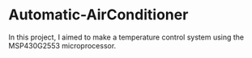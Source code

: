 # Automatic-AirConditioner
In this project, I aimed to make a temperature control system using the MSP430G2553 microprocessor.
